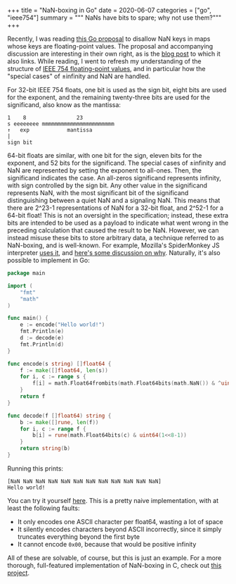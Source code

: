 +++
title = "NaN-boxing in Go"
date = 2020-06-07
categories = ["go", "ieee754"]
summary = """
NaNs have bits to spare; why not use them?"""
+++

Recently, I was reading [this Go
proposal](https://github.com/golang/go/issues/20660) to disallow NaN keys in
maps whose keys are floating-point values. The proposal and accompanying
discussion are interesting in their own right, as is the [blog
post](https://research.swtch.com/randhash) to which it also links. While
reading, I went to refresh my understanding of the structure of [IEEE 754
floating-point values](https://en.wikipedia.org/wiki/IEEE_754), and in
particular how the "special cases" of ±infinity and NaN are handled.

For 32-bit IEEE 754 floats, one bit is used as the sign bit, eight bits are used
for the exponent, and the remaining twenty-three bits are used for the
significand, also know as the mantissa:

```text
1    8                23
s eeeeeeee mmmmmmmmmmmmmmmmmmmmmmm
↑   exp            mantissa
|
sign bit
```

64-bit floats are similar, with one bit for the sign, eleven bits for the
exponent, and 52 bits for the significand. The special cases of ±infinity and
NaN are represented by setting the exponent to all-ones. Then, the significand
indicates the case. An all-zeros significand represents infinity, with sign
controlled by the sign bit. Any other value in the significand represents NaN,
with the most significant bit of the significand distinguishing between a quiet
NaN and a signaling NaN. This means that there are 2^23-1 representations of NaN
for a 32-bit float, and 2^52-1 for a 64-bit float! This is not an oversight in
the specification; instead, these extra bits are intended to be used as a
payload to indicate what went wrong in the preceding calculation that caused the
result to be NaN. However, we can instead misuse these bits to store arbitrary
data, a technique referred to as NaN-boxing, and is well-known. For example,
Mozilla's SpiderMonkey JS interpreter [uses
it](https://developer.mozilla.org/en-US/docs/Mozilla/Projects/SpiderMonkey/Internals),
and [here's some discussion on
why](https://softwareengineering.stackexchange.com/q/185406/94352). Naturally,
it's also possible to implement in Go:

```go
package main

import (
	"fmt"
	"math"
)

func main() {
	e := encode("Hello world!")
	fmt.Println(e)
	d := decode(e)
	fmt.Println(d)
}

func encode(s string) []float64 {
	f := make([]float64, len(s))
	for i, c := range s {
		f[i] = math.Float64frombits(math.Float64bits(math.NaN()) & ^uint64(1<<8-1) | uint64(uint8(c)))
	}
	return f
}

func decode(f []float64) string {
	b := make([]rune, len(f))
	for i, c := range f {
		b[i] = rune(math.Float64bits(c) & uint64(1<<8-1))
	}
	return string(b)
}
```

Running this prints:

```text
[NaN NaN NaN NaN NaN NaN NaN NaN NaN NaN NaN NaN]
Hello world!
```

You can try it yourself [here](https://play.golang.org/p/stHTwH1rgjo). This is a
pretty naive implementation, with at least the following faults:

- It only encodes one ASCII character per float64, wasting a lot of space
- It silently encodes characters beyond ASCII incorrectly, since it simply
  truncates everything beyond the first byte
- It cannot encode `0x00`, because that would be positive infinity

All of these are solvable, of course, but this is just an example. For a more
thorough, full-featured implementation of NaN-boxing in C, check out [this
project](https://github.com/zuiderkwast/nanbox).
